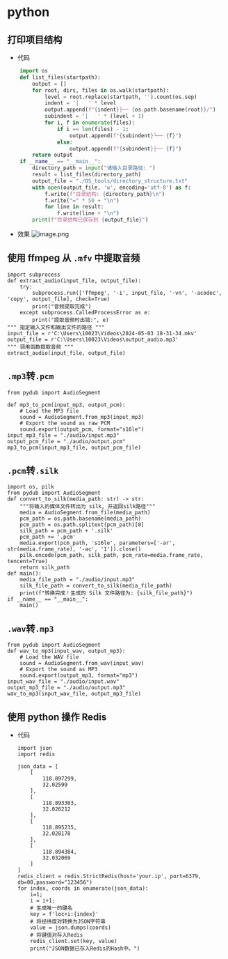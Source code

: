 # python

## 打印项目结构
- 代码
```python
    import os
    def list_files(startpath):
        output = []
        for root, dirs, files in os.walk(startpath):
            level = root.replace(startpath, '').count(os.sep)
            indent = '│   ' * level
            output.append(f"{indent}├── {os.path.basename(root)}/")
            subindent = '│   ' * (level + 1)
            for i, f in enumerate(files):
                if i == len(files) - 1:
                    output.append(f"{subindent}└── {f}")
                else:
                    output.append(f"{subindent}├── {f}")
        return output
    if __name__ == "__main__":
        directory_path = input("请输入目录路径: ")
        result = list_files(directory_path)
        output_file = "./OS_tools/directory_structure.txt"
        with open(output_file, 'w', encoding='utf-8') as f:
            f.write(f"目录结构: {directory_path}\n")
            f.write("=" * 50 + "\n")
            for line in result:
                f.write(line + "\n")
        print(f"目录结构已保存到 {output_file}")
```
- 效果
  ![image.png](https://ossk.cc/file/17f6727de90a378c36198.png ':zoom')

## 使用 ffmpeg 从 `.mfv` 中提取音频

    import subprocess
    def extract_audio(input_file, output_file):
        try:
            subprocess.run(['ffmpeg', '-i', input_file, '-vn', '-acodec', 'copy', output_file], check=True)
            print("音频提取完成")
        except subprocess.CalledProcessError as e:
            print("提取音频时出错:", e)
    """ 指定输入文件和输出文件的路径 """
    input_file = r'C:\Users\10023\Videos\2024-05-03 18-31-34.mkv'
    output_file = r'C:\Users\10023\Videos\output_audio.mp3'
    """ 调用函数提取音频 """
    extract_audio(input_file, output_file)

## `.mp3`转`.pcm`

    from pydub import AudioSegment

    def mp3_to_pcm(input_mp3, output_pcm):
        # Load the MP3 file
        sound = AudioSegment.from_mp3(input_mp3)
        # Export the sound as raw PCM
        sound.export(output_pcm, format="s16le")
    input_mp3_file = "./audio/input.mp3"
    output_pcm_file = "./audio/output.pcm"
    mp3_to_pcm(input_mp3_file, output_pcm_file)

## `.pcm`转`.silk`

    import os, pilk
    from pydub import AudioSegment
    def convert_to_silk(media_path: str) -> str:
        """将输入的媒体文件转出为 silk, 并返回silk路径"""
        media = AudioSegment.from_file(media_path)
        pcm_path = os.path.basename(media_path)
        pcm_path = os.path.splitext(pcm_path)[0]
        silk_path = pcm_path + '.silk'
        pcm_path += '.pcm'
        media.export(pcm_path, 's16le', parameters=['-ar', str(media.frame_rate), '-ac', '1']).close()
        pilk.encode(pcm_path, silk_path, pcm_rate=media.frame_rate, tencent=True)
        return silk_path
    def main():
        media_file_path = "./audio/input.mp3"
        silk_file_path = convert_to_silk(media_file_path)
        print(f"转换完成！生成的 Silk 文件路径为: {silk_file_path}")
    if __name__ == "__main__":
        main()
## `.wav`转`.mp3`

    from pydub import AudioSegment
    def wav_to_mp3(input_wav, output_mp3):
        # Load the WAV file
        sound = AudioSegment.from_wav(input_wav)
        # Export the sound as MP3
        sound.export(output_mp3, format="mp3")
    input_wav_file = "./audio/input.wav"
    output_mp3_file = "./audio/output.mp3"
    wav_to_mp3(input_wav_file, output_mp3_file)

## 使用 python 操作 Redis
- 代码
    ```terminal
    import json
    import redis

    json_data = [
        [
            118.897299,
            32.02599
        ],
        [
            118.893303,
            32.026212
        ],
        [
            118.895235,
            32.028178
        ],
        [
            118.894384,
            32.032069
        ]
    ]
    redis_client = redis.StrictRedis(host='your.ip', port=6379, db=00,password="123456")
    for index, coords in enumerate(json_data):
        i=1;
        i = i+1;
        # 生成唯一的键名
        key = f'loc+i:{index}'
        # 将经纬度对转换为JSON字符串
        value = json.dumps(coords)
        # 将键值对存入Redis
        redis_client.set(key, value)
        print("JSON数据已存入Redis的Hash中。")
    ```
